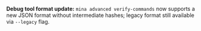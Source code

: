 **Debug tool format update:** `mina advanced verify-commands` now supports a new JSON format without intermediate hashes; legacy format still available via `--legacy` flag.
